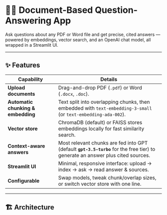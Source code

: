 # 📄💬 Document-Based Question-Answering App

Ask questions about any PDF or Word file and get precise, cited answers — powered by embeddings, vector search, and an OpenAI chat model, all wrapped in a Streamlit UI.

---

## ✨ Features
| Capability | Details |
|------------|---------|
| **Upload documents** | Drag-and-drop PDF (`.pdf`) or Word (`.docx`, `.doc`). |
| **Automatic chunking & embedding** | Text split into overlapping chunks, then embedded with `text-embedding-3-small` (or `text-embedding-ada-002`). |
| **Vector store** | ChromaDB (default) or FAISS stores embeddings locally for fast similarity search. |
| **Context-aware answers** | Most relevant chunks are fed into GPT (default **`gpt-3.5-turbo`** for the free tier) to generate an answer plus cited sources. |
| **Streamlit UI** | Minimal, responsive interface: upload → index → ask → read answer & sources. |
| **Configurable** | Swap models, tweak chunk/overlap sizes, or switch vector store with one line. |

---

## 🏗️ Architecture

